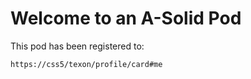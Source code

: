 # Welcome to an A-Solid Pod

This pod has been registered to:

```
https://css5/texon/profile/card#me
```
